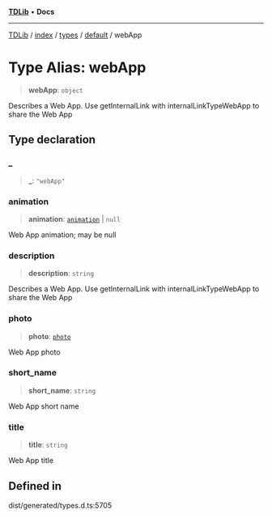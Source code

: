 [**TDLib**](../../../../../../README.md) • **Docs**

***

[TDLib](../../../../../../modules.md) / [index](../../../../../README.md) / [types](../../../README.md) / [default](../README.md) / webApp

# Type Alias: webApp

> **webApp**: `object`

Describes a Web App. Use getInternalLink with internalLinkTypeWebApp to share the Web App

## Type declaration

### \_

> **\_**: `"webApp"`

### animation

> **animation**: [`animation`](animation-1.md) \| `null`

Web App animation; may be null

### description

> **description**: `string`

Describes a Web App. Use getInternalLink with internalLinkTypeWebApp to share the Web App

### photo

> **photo**: [`photo`](photo-1.md)

Web App photo

### short\_name

> **short\_name**: `string`

Web App short name

### title

> **title**: `string`

Web App title

## Defined in

dist/generated/types.d.ts:5705
